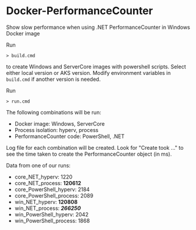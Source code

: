 # Docker-PerformanceCounter
Show slow performance when using .NET PerformanceCounter in Windows Docker image

Run 

`> build.cmd`

to create Windows and ServerCore images with powershell scripts. Select either local version or AKS version. Modify environment variables in `build.cmd` if another version is needed.

Run 

`> run.cmd`

The following combinations will be run:

* Docker image: Windows, ServerCore
* Process isolation: hyperv, process
* PerformanceCounter code: PowerShell, .NET

Log file for each combination will be created. Look for "Create took ..." to see the time taken to create the PerformanceCounter object (in ms).

Data from one of our runs:
* core_NET_hyperv: 1220
* core_NET_process: **120612**
* core_PowerShell_hyperv: 2184
* core_PowerShell_process: 2089
* win_NET_hyperv: **120808**
* win_NET_process: ***266250***
* win_PowerShell_hyperv: 2042
* win_PowerShell_process: 1868
